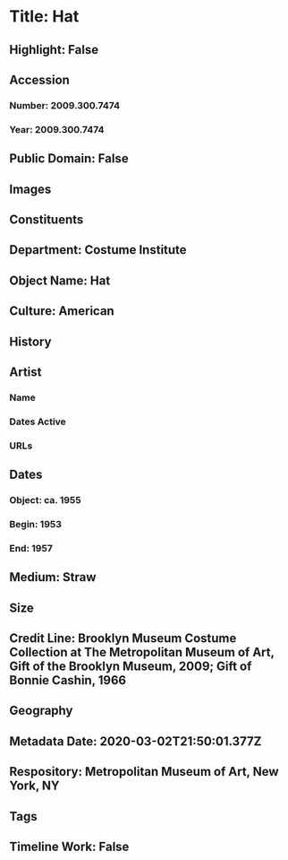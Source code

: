 # Title: Hat
## Highlight: False
## Accession
### Number: 2009.300.7474
### Year: 2009.300.7474
## Public Domain: False
## Images
## Constituents
## Department: Costume Institute
## Object Name: Hat
## Culture: American
## History
## Artist
### Name
### Dates Active
### URLs
## Dates
### Object: ca. 1955
### Begin: 1953
### End: 1957
## Medium: Straw
## Size
## Credit Line: Brooklyn Museum Costume Collection at The Metropolitan Museum of Art, Gift of the Brooklyn Museum, 2009; Gift of Bonnie Cashin, 1966
## Geography
## Metadata Date: 2020-03-02T21:50:01.377Z
## Respository: Metropolitan Museum of Art, New York, NY
## Tags
## Timeline Work: False
